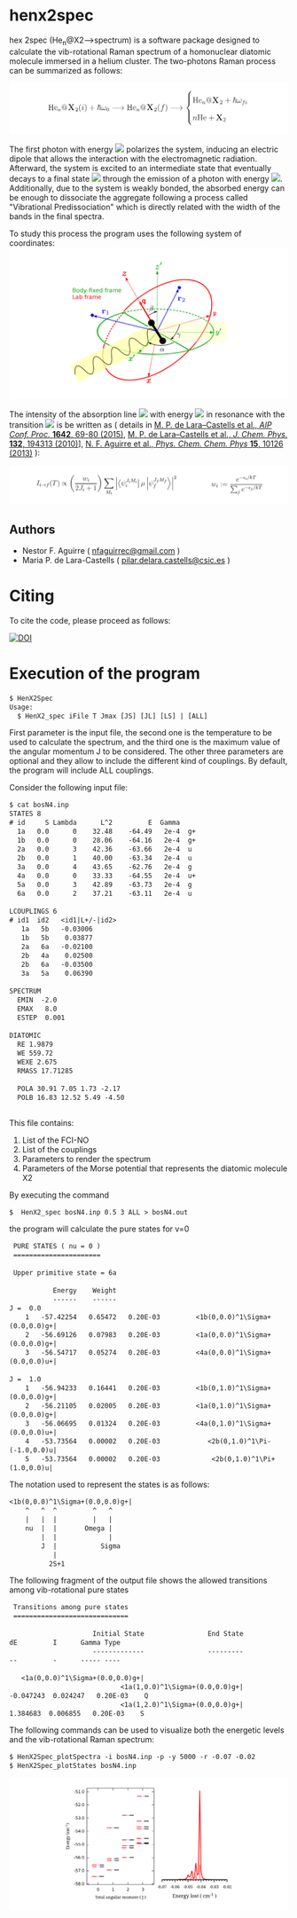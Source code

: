# henx2spec

hex 2spec (He<sub>n</sub>@X2-->spectrum) is a software package designed to calculate the vib-rotational Raman spectrum of a homonuclear diatomic molecule immersed in a helium cluster. The two-photons Raman process can be summarized as follows:

![Terminal](doc/equation1.png)

The first photon with energy <img src="https://latex.codecogs.com/gif.latex?\hbar\omega_0"/> polarizes the system, inducing an electric dipole that allows the interaction with the electromagnetic radiation. Afterward, the system is excited to an intermediate state that eventually decays to a final state <img src="https://latex.codecogs.com/gif.latex?f"/> through the emission of a photon with energy <img src="https://latex.codecogs.com/gif.latex?\hbar\omega_{fi}"/>. Additionally, due to the system is weakly bonded, the absorbed energy can be enough to dissociate the aggregate following a process called "Vibrational Predissociation" which is directly related with the width of the bands in the final spectra.

To study this process the program uses the following system of coordinates:
![Terminal](doc/frames.png)

The intensity of the absorption line <img src="https://latex.codecogs.com/gif.latex?I_{if}(T)"/> with energy <img src="https://latex.codecogs.com/gif.latex?\hbar\omega_0"/> in resonance with the transition <img src="https://latex.codecogs.com/gif.latex?\psi_i\longrightarrow\psi_f"/> is be written as
(
details in
[M. P. de Lara–Castells et al., *AIP Conf. Proc.* **1642**, 69-80 (2015)](https://aip.scitation.org/doi/abs/10.1063/1.4906632?journalCode=apc),
[M. P. de Lara–Castells et al., *J. Chem. Phys.* **132**, 194313 (2010)](https://aip.scitation.org/doi/abs/10.1063/1.3425997)],
[N. F. Aguirre et al., *Phys. Chem. Chem. Phys* **15**, 10126 (2013)](http://pubs.rsc.org/en/content/articlelanding/2013/cp/c3cp50282a)
):

![Terminal](doc/intensity.png)

## Authors
* Nestor F. Aguirre ( nfaguirrec@gmail.com )
* Maria P. de Lara-Castells ( pilar.delara.castells@csic.es )

# Citing

To cite the code, please proceed as follows:

[![DOI](https://zenodo.org/badge/139219313.svg)](https://zenodo.org/badge/latestdoi/139219313)

# Execution of the program

```
$ HenX2Spec
Usage:
  $ HenX2_spec iFile T Jmax [JS] [JL] [LS] | [ALL]
```
First parameter is the input file, the second one is the temperature to be used to calculate the spectrum, and the third one is the maximum value of the angular momentum J to be considered. The other three parameters are optional and they allow to include the different kind of couplings. By default, the program will include ALL couplings.

Consider the following input file:
```
$ cat bosN4.inp
STATES 8
# id     S Lambda      L^2         E  Gamma
  1a   0.0      0    32.48    -64.49   2e-4  g+
  1b   0.0      0    28.06    -64.16   2e-4  g+
  2a   0.0      3    42.36    -63.66   2e-4  u 
  2b   0.0      1    40.00    -63.34   2e-4  u 
  3a   0.0      4    43.65    -62.76   2e-4  g 
  4a   0.0      0    33.33    -64.55   2e-4  u+
  5a   0.0      3    42.89    -63.73   2e-4  g 
  6a   0.0      2    37.21    -63.11   2e-4  u 

LCOUPLINGS 6
# id1  id2   <id1|L+/-|id2>
   1a   5b   -0.03006
   1b   5b    0.03877
   2a   6a   -0.02100
   2b   4a    0.02500
   2b   6a   -0.03500
   3a   5a    0.06390

SPECTRUM
  EMIN  -2.0
  EMAX   8.0
  ESTEP  0.001

DIATOMIC
  RE 1.9879
  WE 559.72
  WEXE 2.675
  RMASS 17.71285
  
  POLA 30.91 7.05 1.73 -2.17
  POLB 16.83 12.52 5.49 -4.50
  
```
This file contains:
1) List of the FCI-NO
2) List of the <L> couplings
3) Parameters to render the spectrum
4) Parameters of the Morse potential that represents the diatomic molecule X2
  
By executing the command
```
$  HenX2_spec bosN4.inp 0.5 3 ALL > bosN4.out
```
the program will calculate the pure states for v=0
```
 PURE STATES ( nu = 0 )
 ======================
 
 Upper primitive state = 6a
 
           Energy    Weight
           ------    ------
J =  0.0
    1   -57.42254   0.65472   0.20E-03         <1b(0,0.0)^1\Sigma+(0.0,0.0)g+| 
    2   -56.69126   0.07983   0.20E-03         <1a(0,0.0)^1\Sigma+(0.0,0.0)g+| 
    3   -56.54717   0.05274   0.20E-03         <4a(0,0.0)^1\Sigma+(0.0,0.0)u+| 
 
J =  1.0
    1   -56.94233   0.16441   0.20E-03         <1b(0,1.0)^1\Sigma+(0.0,0.0)g+| 
    2   -56.21105   0.02005   0.20E-03         <1a(0,1.0)^1\Sigma+(0.0,0.0)g+| 
    3   -56.06695   0.01324   0.20E-03         <4a(0,1.0)^1\Sigma+(0.0,0.0)u+| 
    4   -53.73564   0.00002   0.20E-03            <2b(0,1.0)^1\Pi-(-1.0,0.0)u| 
    5   -53.73564   0.00002   0.20E-03             <2b(0,1.0)^1\Pi+(1.0,0.0)u|
```

The notation used to represent the states is as follows:
```
<1b(0,0.0)^1\Sigma+(0.0,0.0)g+|
    ^   ^  ^         ^   ^
    |   |  |         |   |
    nu  |  |       Omega |
        |  |             |
        J  |           Sigma
           |
          2S+1
```
The following fragment of the output file shows the allowed transitions among vib-rotational pure states
```
 Transitions among pure states
 =============================
 
                     Initial State                End State             dE         I      Gamma Type
                     -------------                ---------             --         -      ----- ----
 
   <1a(0,0.0)^1\Sigma+(0.0,0.0)g+|
                            <1a(1,0.0)^1\Sigma+(0.0,0.0)g+|      -0.047243  0.024247   0.20E-03    Q
                            <1a(1,2.0)^1\Sigma+(0.0,0.0)g+|       1.384683  0.006855   0.20E-03    S
```
The following commands can be used to visualize both the energetic levels and the vib-rotational Raman spectrum:
```
$ HenX2Spec_plotSpectra -i bosN4.inp -p -y 5000 -r -0.07 -0.02
$ HenX2Spec_plotStates bosN4.inp
```
![Terminal](doc/states-spectrum.png)
